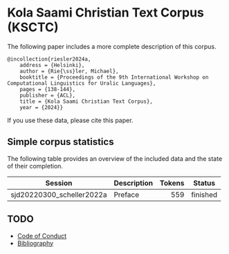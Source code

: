 # Kola Saami Christian Text Corpus (KSCTC)

The following paper includes a more complete description of this corpus.

```
@incollection{riesler2024a,
	address = {Helsinki},
	author = {Rie{\ss}ler, Michael},
	booktitle = {Proceedings of the 9th International Workshop on Computational Linguistics for Uralic Languages},
	pages = {138-144},
	publisher = {ACL},
	title = {Kola Saami Christian Text Corpus},
	year = {2024}}
```

If you use these data, please cite this paper.


## Simple corpus statistics
The following table provides an overview of the included data and the state of their completion.

| Session                  | Description | Tokens | Status   |
| ------------------------ | ----------- | -----: | -------- |
| sjd20220300_scheller2022a| Preface     | 559    | finished |


## TODO

- [Code of Conduct](CoC.md)
- [Bibliography](bibliography.bib)


